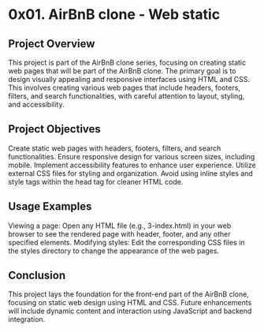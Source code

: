 # 0x01. AirBnB clone - Web static

## Project Overview

This project is part of the AirBnB clone series, focusing on creating static web pages that will be part of the AirBnB clone. The primary goal is to design visually appealing and responsive interfaces using HTML and CSS. This involves creating various web pages that include headers, footers, filters, and search functionalities, with careful attention to layout, styling, and accessibility.

## Project Objectives

Create static web pages with headers, footers, filters, and search functionalities.
Ensure responsive design for various screen sizes, including mobile.
Implement accessibility features to enhance user experience.
Utilize external CSS files for styling and organization.
Avoid using inline styles and style tags within the head tag for cleaner HTML code.

## Usage Examples
Viewing a page:
Open any HTML file (e.g., 3-index.html) in your web browser to see the rendered page with header, footer, and any other specified elements.
Modifying styles:
Edit the corresponding CSS files in the styles directory to change the appearance of the web pages.

## Conclusion

This project lays the foundation for the front-end part of the AirBnB clone, focusing on static web design using HTML and CSS. Future enhancements will include dynamic content and interaction using JavaScript and backend integration.
